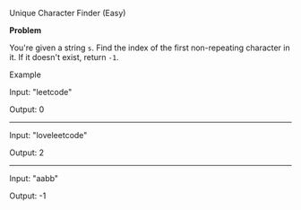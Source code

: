 Unique Character Finder (Easy)

**Problem**

You're given a string `s`. Find the index of the first non-repeating character in it. If it doesn't exist, return `-1`.

Example

Input: "leetcode"

Output: 0

---
Input: "loveleetcode"

Output: 2

---

Input: "aabb"

Output: -1